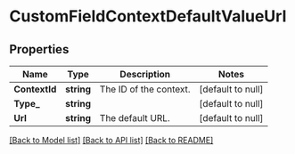 # CustomFieldContextDefaultValueUrl

## Properties
Name | Type | Description | Notes
------------ | ------------- | ------------- | -------------
**ContextId** | **string** | The ID of the context. | [default to null]
**Type_** | **string** |  | [default to null]
**Url** | **string** | The default URL. | [default to null]

[[Back to Model list]](../README.md#documentation-for-models) [[Back to API list]](../README.md#documentation-for-api-endpoints) [[Back to README]](../README.md)

